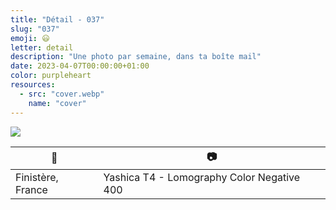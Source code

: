 ```yaml
---
title: "Détail - 037"
slug: "037"
emoji: 😃
letter: detail
description: "Une photo par semaine, dans ta boîte mail"
date: 2023-04-07T00:00:00+01:00
color: purpleheart
resources:
  - src: "cover.webp"
    name: "cover"
---
```

![](cover)

📍 | 📷
---|---
Finistère, France | Yashica T4 - Lomography Color Negative 400
